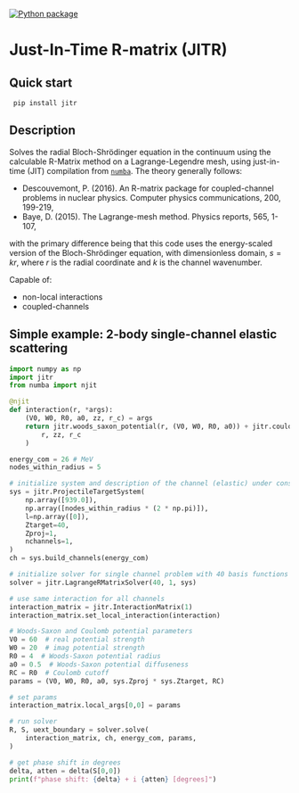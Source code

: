 [![Python package](https://github.com/beykyle/jitr/actions/workflows/python-package.yml/badge.svg)](https://github.com/beykyle/jitr/actions/workflows/python-package.yml)
# Just-In-Time R-matrix (JITR)
## Quick start
```
 pip install jitr
```

## Description
Solves the radial Bloch-Shrödinger equation in the continuum using the calculable R-Matrix method on a Lagrange-Legendre mesh, using just-in-time (JIT) compilation from [`numba`](https://numba.pydata.org/). The theory generally follows:
- Descouvemont, P. (2016). An R-matrix package for coupled-channel problems in nuclear physics. Computer physics communications, 200, 199-219,
- Baye, D. (2015). The Lagrange-mesh method. Physics reports, 565, 1-107,

with the primary difference being that this code uses the energy-scaled version of the Bloch-Shrödinger equation, with dimensionless domain, $s = kr$, where $r$ is the radial coordinate and $k$ is the channel wavenumber.

Capable of:
- non-local interactions
- coupled-channels


## Simple example: 2-body single-channel elastic scattering

```python
import numpy as np
import jitr 
from numba import njit

@njit
def interaction(r, *args):
    (V0, W0, R0, a0, zz, r_c) = args
    return jitr.woods_saxon_potential(r, (V0, W0, R0, a0)) + jitr.coulomb_charged_sphere(
        r, zz, r_c
    )

energy_com = 26 # MeV
nodes_within_radius = 5

# initialize system and description of the channel (elastic) under consideration
sys = jitr.ProjectileTargetSystem(
    np.array([939.0]),
    np.array([nodes_within_radius * (2 * np.pi)]),
    l=np.array([0]),
    Ztarget=40,
    Zproj=1,
    nchannels=1,
)
ch = sys.build_channels(energy_com)

# initialize solver for single channel problem with 40 basis functions
solver = jitr.LagrangeRMatrixSolver(40, 1, sys)

# use same interaction for all channels
interaction_matrix = jitr.InteractionMatrix(1)
interaction_matrix.set_local_interaction(interaction)

# Woods-Saxon and Coulomb potential parameters
V0 = 60  # real potential strength
W0 = 20  # imag potential strength
R0 = 4  # Woods-Saxon potential radius
a0 = 0.5  # Woods-Saxon potential diffuseness
RC = R0  # Coulomb cutoff
params = (V0, W0, R0, a0, sys.Zproj * sys.Ztarget, RC)

# set params
interaction_matrix.local_args[0,0] = params

# run solver
R, S, uext_boundary = solver.solve(
    interaction_matrix, ch, energy_com, params, 
)

# get phase shift in degrees
delta, atten = delta(S[0,0])
print(f"phase shift: {delta} + i {atten} [degrees]")
```
